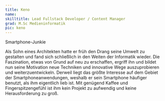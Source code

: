 ```yaml
---
title: Keno
name:
skilltitle: Lead Fullstack Developer / Content Manager
grad: M.Sc Medieninformatik 
pic: keno
---
```


Smartphone-Junkie

Als Sohn eines Architekten hatte er früh den Drang seine Umwelt zu gestalten und fand sich schließlich in den Weiten der Informatik wieder. Die Faszination, etwas von Grund auf neu zu erschaffen, ergriff ihn und bildet nun seine Motivation neue Techniken und innovative Wege auszuprobieren und weiterzuentwickeln. Derweil liegt das größte Interesse auf dem Gebiet der Smartphoneanwendungen, weshalb er sein Smartphone häufiger benutzt, als ihm eigentlich lieb ist. Mit genügend Kaffee und Fingerspitzengefühl ist ihm kein Projekt zu aufwendig und keine Herausforderung zu groß.
